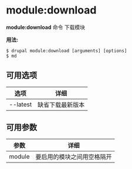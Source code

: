 # module:download
**module:download** 命令 下载模块

**用法:**
```
$ drupal module:download [arguments] [options] 
$ md  
```

## 可用选项
选项 | 详细
-------|-------------
--latest | 缺省下载最新版本

## 可用参数
参数 | 详细
---------|-------------
module | 要启用的模块之间用空格隔开
